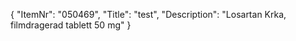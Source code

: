 {
  "ItemNr": "050469",
  "Title": "test",
  "Description": "Losartan Krka, filmdragerad tablett 50 mg"
}